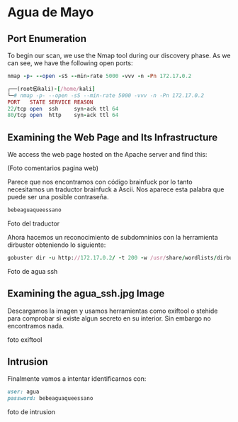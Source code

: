 # Agua de Mayo

## Port Enumeration

To begin our scan, we use the Nmap tool  during our discovery phase. As we can see, we have the following open ports:

```ruby
nmap -p- --open -sS --min-rate 5000 -vvv -n -Pn 172.17.0.2
```

```ruby
┌──(root㉿kali)-[/home/kali]
└─# nmap -p- --open -sS --min-rate 5000 -vvv -n -Pn 172.17.0.2  
PORT   STATE SERVICE REASON
22/tcp open  ssh     syn-ack ttl 64
80/tcp open  http    syn-ack ttl 64

```

## Examining the Web Page and Its Infrastructure
We access the web page hosted on the Apache server and find this:

 (Foto comentarios pagina web)

Parece que nos encontramos con código brainfuck por lo tanto necesitamos un traductor brainfuck a Ascii. Nos aparece esta palabra que puede ser una posible contraseña.

```ruby
bebeaguaqueessano
```
Foto del traductor

Ahora hacemos un reconocimiento de subdomninios con la herramienta dirbuster obteniendo lo siguiente:

```ruby
gobuster dir -u http://172.17.0.2/ -t 200 -w /usr/share/wordlists/dirbuster/directory-list-2.3-medium.txt -x php,html

```

Foto de agua ssh

## Examining the agua_ssh.jpg Image

Descargamos la imagen y usamos herramientas como exiftool o stehide para comprobar si existe algun secreto en su interior.
Sin embargo no encontramos nada.

foto exiftool 




## Intrusion

Finalmente vamos a intentar identificarnos con:

``` ruby
user: agua
password: bebeaguaqueessano
```

foto de intrusion


